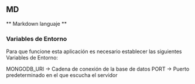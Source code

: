  ## MD 
 ** Markdown languaje **
 
 ### Variables de Entorno

 Para que funcione esta aplicación es necesario establecer las siguientes Variables de Entorno:
 
 MONGODB_URI -> Cadena de conexión de la base de datos
 PORT -> Puerto predeterminado en el que escucha el servidor